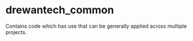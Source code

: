 # drewantech_common
Contains code which has use that can be generally applied across multiple projects.
